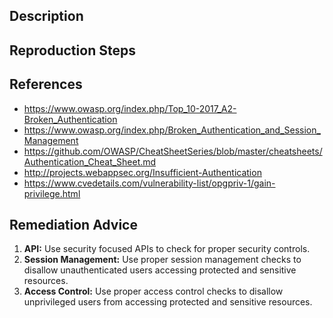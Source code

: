 ## Description


## Reproduction Steps


## References

- https://www.owasp.org/index.php/Top_10-2017_A2-Broken_Authentication
- https://www.owasp.org/index.php/Broken_Authentication_and_Session_Management
- https://github.com/OWASP/CheatSheetSeries/blob/master/cheatsheets/Authentication_Cheat_Sheet.md
- http://projects.webappsec.org/Insufficient-Authentication
- https://www.cvedetails.com/vulnerability-list/opgpriv-1/gain-privilege.html


## Remediation Advice

1. **API:** Use security focused APIs to check for proper security controls.
2. **Session Management:** Use proper session management checks to disallow unauthenticated users accessing protected and sensitive resources.
3. **Access Control:** Use proper access control checks to disallow unprivileged users from accessing protected and sensitive resources.

